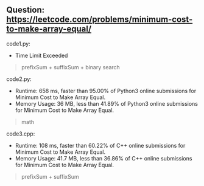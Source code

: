 ## Question: https://leetcode.com/problems/minimum-cost-to-make-array-equal/

code1.py:
* Time Limit Exceeded
> prefixSum + suffixSum + binary search

code2.py:
* Runtime: 658 ms, faster than 95.00% of Python3 online submissions for Minimum Cost to Make Array Equal.
* Memory Usage: 36 MB, less than 41.89% of Python3 online submissions for Minimum Cost to Make Array Equal.
> math

code3.cpp:
* Runtime: 108 ms, faster than 60.22% of C++ online submissions for Minimum Cost to Make Array Equal.
* Memory Usage: 41.7 MB, less than 36.86% of C++ online submissions for Minimum Cost to Make Array Equal.
> prefixSum + suffixSum